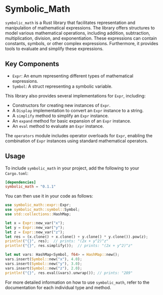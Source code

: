 # Symbolic_Math

`symbolic_math` is a Rust library that facilitates representation and manipulation of mathematical expressions. The library offers structures to model various mathematical operations, including addition, subtraction, multiplication, division, and exponentiation. These expressions can contain constants, symbols, or other complex expressions. Furthermore, it provides tools to evaluate and simplify these expressions.

## Key Components

- `Expr`: An enum representing different types of mathematical expressions.
- `Symbol`: A struct representing a symbolic variable.

This library also provides several implementations for `Expr`, including:

- Constructors for creating new instances of `Expr`.
- A `Display` implementation to convert an `Expr` instance to a string.
- A `simplify` method to simplify an `Expr` instance.
- An `expand` method for basic expansion of an `Expr` instance.
- An `eval` method to evaluate an `Expr` instance.

The `operators` module includes operator overloads for `Expr`, enabling the combination of `Expr` instances using standard mathematical operators.

## Usage

To include `symbolic_math` in your project, add the following to your `Cargo.toml`:

```toml
[dependencies]
symbolic_math = "0.1.1"
```

You can then use it in your code as follows:

```rust
use symbolic_math::expr::Expr;
use symbolic_math::symbol::Symbol;
use std::collections::HashMap;

let x = Expr::new_var("x");
let y = Expr::new_var("y");
let z = Expr::new_var("z");
let res = (x.clone() + x.clone() + y.clone() * y.clone()).pow(z);
println!("{}", res);  // prints: "(2x + y^2)^z"
println!("{}", res.simplify());  // prints: "(2x + y^2)^z"

let mut vars: HashMap<Symbol, f64> = HashMap::new();
vars.insert(Symbol::new("x"), 4.0);
vars.insert(Symbol::new("y"), 3.0);
vars.insert(Symbol::new("z"), 2.0);
println!("{}", res.eval(&vars).unwrap()); // prints: "289"
```

For more detailed information on how to use `symbolic_math`, refer to the documentation for each individual type and method.
